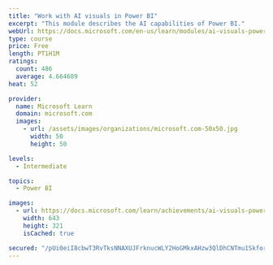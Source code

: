 ```yaml
---
title: "Work with AI visuals in Power BI"
excerpt: "This module describes the AI capabilities of Power BI."
webUrl: https://docs.microsoft.com/en-us/learn/modules/ai-visuals-power-bi/
type: course
price: Free
length: PT1H1M
ratings:
  count: 486
  average: 4.664609
heat: 52

provider:
  name: Microsoft Learn
  domain: microsoft.com
  images:
    - url: /assets/images/organizations/microsoft.com-50x50.jpg
      width: 50
      height: 50

levels:
  - Intermediate

topics:
  - Power BI

images:
  - url: https://docs.microsoft.com/learn/achievements/ai-visuals-power-bi-social.png
    width: 643
    height: 321
    isCached: true

secured: "/pUi0eiI8cbwT3RvTksNNAXUJFrknucWLY2HoGMkxAHzw3QlDhCNTmu1SkforfT+txcw79b5rtNlvPnH9VAdcDWSd4HqTP+Yo+Et1jlymvJDwgU9WAlnabJ/RnhaNHXoYewOegUOwm2UdCkk4FvegOj6ARMoNqryECxA1nvsUMqbULASiftfWhzUZrhuEENP/05mDb3vIZ9Dtnpct/CAv2hUiMRs+w9Yz4rIfokWiAzcEJnbdLSRvC58sgOju9oa0fpESB6msMgZ9p74vCwMGi06pO281AjskkWr4oxtTPJ6x/Yo21+qyCrV17elxyqfEHQuV3FPE1qwiAoNsHFFvcF14OBnX7F7JrrAHLMVVG/WS6K98tlpXUduNiBQf0dBXktZwPnz+V5YdjIhcYInaYTSvrjT8Zz3vKesRipfh1I=;vuQd9OWZ0DzPwNTAiJR/3Q=="
---
```


